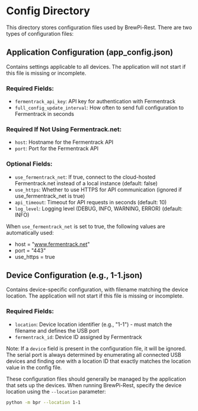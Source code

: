 # Config Directory

This directory stores configuration files used by BrewPi-Rest. There are two types of configuration files:

## Application Configuration (app_config.json)

Contains settings applicable to all devices. The application will not start if this file is missing or incomplete.

### Required Fields:
- `fermentrack_api_key`: API key for authentication with Fermentrack
- `full_config_update_interval`: How often to send full configuration to Fermentrack in seconds

### Required If Not Using Fermentrack.net:
- `host`: Hostname for the Fermentrack API
- `port`: Port for the Fermentrack API

### Optional Fields:
- `use_fermentrack_net`: If true, connect to the cloud-hosted Fermentrack.net instead of a local instance (default: false)
- `use_https`: Whether to use HTTPS for API communication (ignored if use_fermentrack_net is true)
- `api_timeout`: Timeout for API requests in seconds (default: 10)
- `log_level`: Logging level (DEBUG, INFO, WARNING, ERROR) (default: INFO)

When `use_fermentrack_net` is set to true, the following values are automatically used:
- host = "www.fermentrack.net"
- port = "443"
- use_https = true

## Device Configuration (e.g., 1-1.json)

Contains device-specific configuration, with filename matching the device location. The application will not start if this file is missing or incomplete.

### Required Fields:
- `location`: Device location identifier (e.g., "1-1") - must match the filename and defines the USB port
- `fermentrack_id`: Device ID assigned by Fermentrack

Note: If a `device` field is present in the configuration file, it will be ignored. The serial port is always determined by enumerating all connected USB devices and finding one with a location ID that exactly matches the location value in the config file.

These configuration files should generally be managed by the application that sets up the devices. When running BrewPi-Rest, specify the device location using the `--location` parameter:

```bash
python -m bpr --location 1-1
```
